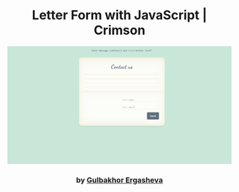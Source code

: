 <div align="center">

# Letter Form with JavaScript | Crimson

<img src="admin/base.png">

### by <a href="https://github.com/guli2103">Gulbakhor Ergasheva</a>

</div>
